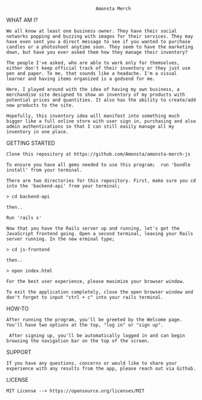
                                     Amonsta Merch



WHAT AM I?

    We all know at least one business owner. They have their social networks popping and buzzing with images for their services. They may have even sent you a direct message to see if you wanted to purchase candles or a photoshoot anytime soon. They seem to have the marketing down, but have you ever asked them how they manage their inventory?

    The people I've asked, who are able to work only for themselves, either don't keep official track of their inventory or they just use pen and paper. To me, that sounds like a headache. I'm a visual learner and having items organized is a godsend for me. 

    Here, I played around with the idea of having my own business, a merchandise site designed to show an inventory of my products with potential prices and quantities. It also has the ability to create/add new products to the site. 

    Hopefully, this inventory idea will manifest into something much bigger like a full online store with user sign in, purchasing and also admin authentications so that I can still easily manage all my inventory in one place.
   

    
GETTING STARTED
    
    Clone this repository at https://github.com/Amonsta/amonsta-merch-js

    To ensure you have all gems needed to use this program;  run 'bundle install' from your terminal.
    
    There are two directories for this repository. First, make sure you cd into the 'backend-api' from your terminal;

    > cd backend-api

    then..

    Run 'rails s'

    Now that you have the Rails server up and running, let's get the JavaScript frontend going. Open a second terminal, leaving your Rails server running. In the new erminal type;

    > cd js-frontend

    then..

    > open index.html

    For the best user experience, please maximize your browser window.

    To exit the application completely, close the open browser window and don't forget to input "ctrl + c" into your rails terminal.


HOW-TO

    After running the program, you'll be greeted by the Welcome page. You'll have two options at the top, "log in" or "sign up".

     After signing up, you'll be automatically logged in and can begin browsing the navigation bar on the top of the screen.

SUPPORT

    If you have any questions, concerns or would like to share your experience with any results from the app, please reach out via Github.


LICENSE

    MIT License --> https://opensource.org/licenses/MIT



